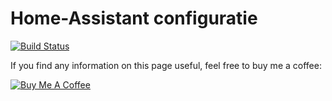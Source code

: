 # Home-Assistant configuratie

[![Build Status](https://travis-ci.org/JeffrySteegmans/HASS.svg?branch=master)](https://travis-ci.org/JeffrySteegmans/HASS)

If you find any information on this page useful, feel free to buy me a coffee:

<a href="https://www.buymeacoffee.com/aDHme8v" target="_blank">
  <img src="https://bmc-cdn.nyc3.digitaloceanspaces.com/BMC-button-images/custom_images/black_img.png"
    alt="Buy Me A Coffee" style="height: auto !important;width: auto !important;" />
</a>
